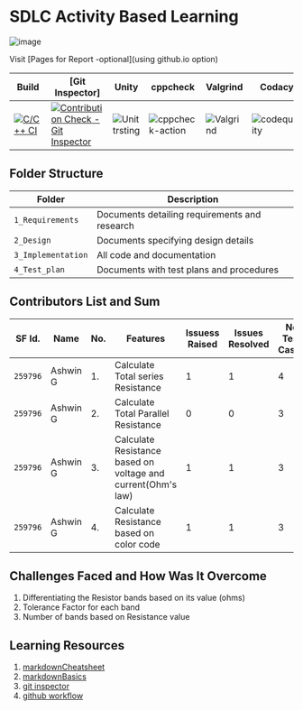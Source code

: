 # SDLC Activity Based Learning



![image](https://user-images.githubusercontent.com/82046396/114386075-61103900-9bae-11eb-8a3f-693e4c641e62.png)
 
 
 
Visit [Pages for Report -optional](using github.io option)

Build | [Git Inspector] | Unity | cppcheck|Valgrind|Codacy| 
------|----------|----|---|------|--------|
|[![C/C++ CI](https://github.com/AshwinG21/Ohm-s_law/actions/workflows/c-build.yml/badge.svg)](https://github.com/AshwinG21/Ohm-s_law/actions/workflows/c-build.yml) |[![Contribution Check - Git Inspector](https://github.com/AshwinG21/Ohm-s_law/actions/workflows/gitinspector.yml/badge.svg)](https://github.com/AshwinG21/Ohm-s_law/actions/workflows/gitinspector.yml)|![Unit trsting](https://img.shields.io/badge/Unit%20testing-passing-green) |![cppcheck-action](https://img.shields.io/badge/cppcheck--action-passing-green) |![Valgrind](https://img.shields.io/badge/Valgrind-passing-green) |![codequality](https://img.shields.io/badge/code%20quality-A-green)

## Folder Structure
Folder             | Description
-------------------| -----------------------------------------
`1_Requirements`   | Documents detailing requirements and research
`2_Design`         | Documents specifying design details
`3_Implementation` | All code and documentation
`4_Test_plan`      | Documents with test plans and procedures

## Contributors List and Sum
SF Id. |  Name                  | No.  |  Features                          | Issuess Raised |Issues Resolved|No Test Cases|Test Case Pass
-------|------------------------|------|------------------------------------|----------------|---------------|-------------|--------------
`259796` | Ashwin G          |1.    |Calculate Total series Resistance   |  1            |  1          | 4          | 4    
`259796` | Ashwin G          |2.    |Calculate Total Parallel Resistance  |  0            |  0           | 3         | 3   
`259796` | Ashwin G          |3.    |Calculate Resistance based on voltage and current(Ohm's law) |  1            |  1          | 3          | 3    
`259796` | Ashwin G          |4.    |Calculate Resistance based on color code |  1            |  1          | 3         | 3     

   

## Challenges Faced and How Was It Overcome

1. Differentiating the Resistor bands based on its value (ohms)
2. Tolerance Factor for each band
3. Number of bands based on Resistance value


## Learning Resources
1. [markdownCheatsheet](https://github.com/adam-p/markdown-here/wiki/Markdown-Cheatsheet)
2. [markdownBasics](https://guides.github.com/features/mastering-markdown/)
3. [git inspector](https://github.com/ejwa/gitinspector.git)
4. [github workflow](https://docs.github.com/en/actions/learn-github-action)


